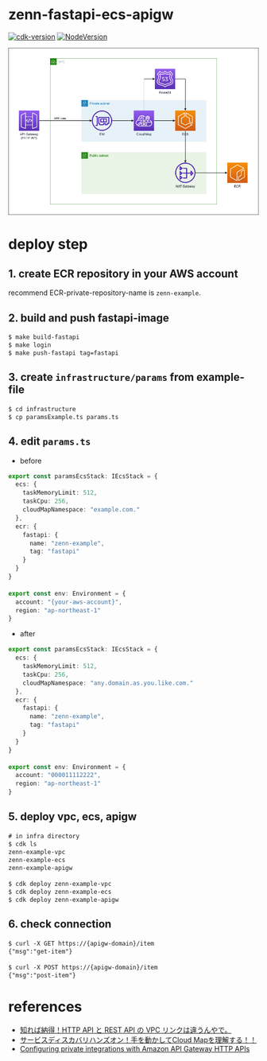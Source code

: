 # zenn-fastapi-ecs-apigw

[![cdk-version](https://img.shields.io/badge/aws_cdk-2.43.0-green.svg)](https://formulae.brew.sh/formula/aws-cdk)
[![NodeVersion](https://img.shields.io/badge/node-16.15.0-blue.svg)](https://nodejs.org/ja/)

![](zenn-contents-fastapi-ecs-apigw.png)

# deploy step

## 1. create ECR repository in your AWS account

recommend ECR-private-repository-name is `zenn-example`.

## 2. build and push fastapi-image

```shell
$ make build-fastapi
$ make login
$ make push-fastapi tag=fastapi
```

## 3. create `infrastructure/params` from example-file

```shell
$ cd infrastructure
$ cp paramsExample.ts params.ts
```

## 4. edit `params.ts`

- before

```typescript
export const paramsEcsStack: IEcsStack = {
  ecs: {
    taskMemoryLimit: 512,
    taskCpu: 256,
    cloudMapNamespace: "example.com."
  },
  ecr: {
    fastapi: {
      name: "zenn-example",
      tag: "fastapi"
    }
  }
}

export const env: Environment = {
  account: "{your-aws-account}",
  region: "ap-northeast-1"
}
```

- after

```typescript
export const paramsEcsStack: IEcsStack = {
  ecs: {
    taskMemoryLimit: 512,
    taskCpu: 256,
    cloudMapNamespace: "any.domain.as.you.like.com."
  },
  ecr: {
    fastapi: {
      name: "zenn-example",
      tag: "fastapi"
    }
  }
}

export const env: Environment = {
  account: "000011112222",
  region: "ap-northeast-1"
}
```

## 5. deploy vpc, ecs, apigw

```shell
# in infra directory
$ cdk ls
zenn-example-vpc
zenn-example-ecs
zenn-example-apigw

$ cdk deploy zenn-example-vpc
$ cdk deploy zenn-example-ecs
$ cdk deploy zenn-example-apigw
```

## 6. check connection

```shell
$ curl -X GET https://{apigw-domain}/item
{"msg":"get-item"}

$ curl -X POST https://{apigw-domain}/item
{"msg":"post-item"}
```

# references

- [知れば納得！HTTP API と REST API の VPC リンクは違うんやで。](https://dev.classmethod.jp/articles/difference_between_rest_api_and_http_api_each_vpc_link/)
- [サービスディスカバリハンズオン！手を動かしてCloud Mapを理解する！！](https://dev.classmethod.jp/articles/cloudmap-handson-with-fargate/)
- [Configuring private integrations with Amazon API Gateway HTTP APIs](https://github.com/aws-samples/aws-apigw-http-api-private--integrations)
